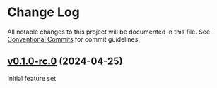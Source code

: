 # Change Log

All notable changes to this project will be documented in this file.
See [Conventional Commits](Https://conventionalcommits.org) for commit guidelines.

<!-- changelog -->

## [v0.1.0-rc.0](https://github.com/ash-project/ash_cloak/compare/v0.1.0...v0.1.0) (2024-04-25)

Initial feature set
